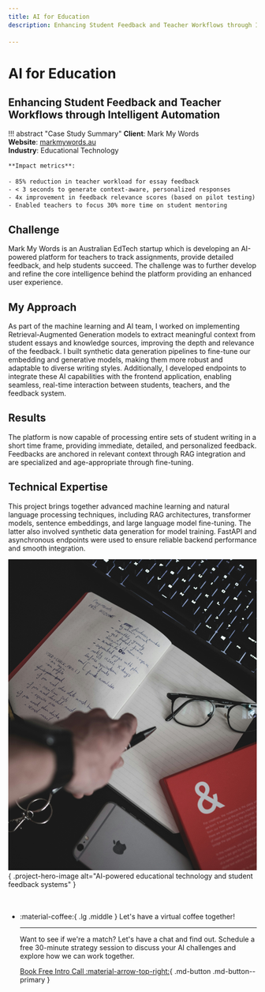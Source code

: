 ```yaml
---
title: AI for Education 
description: Enhancing Student Feedback and Teacher Workflows through Intelligent Automation

---
```


<div class="project-hero-layout" markdown>

<div class="project-content" markdown>

# AI for Education 
## Enhancing Student Feedback and Teacher Workflows through Intelligent Automation

!!! abstract "Case Study Summary"
    **Client**: Mark My Words   
    **Website**: [markmywords.au](https://markmywords.au/)  
    **Industry**: Educational Technology

    **Impact metrics**:
    
    - 85% reduction in teacher workload for essay feedback
    - < 3 seconds to generate context-aware, personalized responses
    - 4x improvement in feedback relevance scores (based on pilot testing)
    - Enabled teachers to focus 30% more time on student mentoring

## Challenge 

Mark My Words is an Australian EdTech startup which is developing an AI-powered platform for teachers to track assignments, provide detailed feedback, and help students succeed. The challenge was to further develop and refine the core intelligence behind the platform providing an enhanced user experience.

## My Approach

As part of the machine learning and AI team, I worked on implementing Retrieval-Augmented Generation models to extract meaningful context from student essays and knowledge sources, improving the depth and relevance of the feedback. I built synthetic data generation pipelines to fine-tune our embedding and generative models, making them more robust and adaptable to diverse writing styles. Additionally, I developed endpoints to integrate these AI capabilities with the frontend application, enabling seamless, real-time interaction between students, teachers, and the feedback system.

## Results
The platform is now capable of processing entire sets of student writing in a short time frame, providing immediate, detailed, and personalized feedback. Feedbacks are anchored in relevant context through RAG integration and are specialized and age-appropriate through fine-tuning.

## Technical Expertise
This project brings together advanced machine learning and natural language processing techniques, including RAG architectures, transformer models, sentence embeddings, and large language model fine-tuning. The latter also involved synthetic data generation for model training. FastAPI and asynchronous endpoints were used to ensure reliable backend performance and smooth integration.

</div>

<div class="project-image-container" markdown>

![AI for Education Technology](../../assets/ai-for-education.jpg){ .project-hero-image alt="AI-powered educational technology and student feedback systems" }

</div>

</div>

<div class="grid cards" style="margin-top: 3rem" markdown>

-   :material-coffee:{ .lg .middle } Let's have a virtual coffee together!

    ---
    
    Want to see if we're a match? Let's have a chat and find out. Schedule a free 30-minute strategy session to discuss your AI challenges and explore how we can work together.

    [Book Free Intro Call :material-arrow-top-right:](https://calendly.com){ .md-button .md-button--primary }

</div>